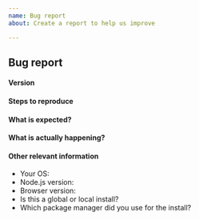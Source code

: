 ```yaml
---
name: Bug report
about: Create a report to help us improve

---
```


<!-- Please don't delete this template or we'll close your issue -->
<!-- Before creating an issue please make sure you are using the latest version of VuePress. -->

## Bug report

<!-- Please ask questions on StackOverflow. -->
<!-- https://stackoverflow.com/questions/ask?tags=vuepress -->
<!-- Issues which contain questions or support requests will be closed. -->

#### Version

#### Steps to reproduce

<!-- If you are reporting a bug that can ONLY be reproduced on your repository, PLEASE provide this repo link. That takes guessing work out of the way and saves us time. -->

<!-- If your repo isn't public, you can use this boilerplate to create a proper reproduction repo quickly: https://github.com/ulivz/template-vuepress -->

#### What is expected?

#### What is actually happening?

#### Other relevant information

- Your OS: 
- Node.js version: 
- Browser version: 
- Is this a global or local install? 
- Which package manager did you use for the install?